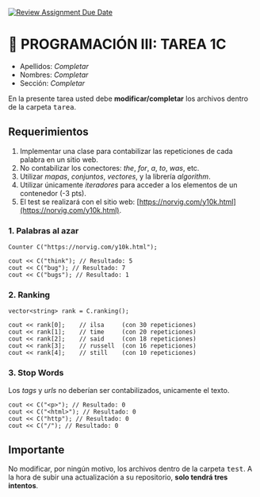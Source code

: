 [![Review Assignment Due Date](https://classroom.github.com/assets/deadline-readme-button-24ddc0f5d75046c5622901739e7c5dd533143b0c8e959d652212380cedb1ea36.svg)](https://classroom.github.com/a/TwNTHSBd)
# :wave: PROGRAMACIÓN III: TAREA 1C

- Apellidos: *Completar*
- Nombres: *Completar*
- Sección: *Completar*

En la presente tarea usted debe **modificar/completar** los archivos dentro de la carpeta <tt>tarea</tt>.

## Requerimientos

1. Implementar una clase para contabilizar las repeticiones de cada palabra en un sitio web.
2. No contabilizar los conectores: *the*, *for*, *a*, *to*, *was*, etc.
3. Utilizar *mapas*, *conjuntos*, *vectores*, y la librería *algorithm*.
4. Utilizar únicamente *iteradores* para acceder a los elementos de un contenedor (-3 pts).
5. El test se realizará con el sitio web: [https://norvig.com/y10k.html](https://norvig.com/y10k.html).

### 1. Palabras al azar

```
Counter C("https://norvig.com/y10k.html"); 

cout << C("think"); // Resultado: 5
cout << C("bug"); // Resultado: 7
cout << C("bugs"); // Resultado: 1
```

### 2. Ranking

```
vector<string> rank = C.ranking();

cout << rank[0];    // ilsa     (con 30 repeticiones)
cout << rank[1];    // time     (con 20 repeticiones)
cout << rank[2];    // said     (con 18 repeticiones)
cout << rank[3];    // russell  (con 16 repeticiones)
cout << rank[4];    // still    (con 10 repeticiones)
```

### 3. Stop Words

Los *tags* y *urls* no deberían ser contabilizados, unicamente el texto.

```
cout << C("<p>"); // Resultado: 0
cout << C("<html>"); // Resultado: 0
cout << C("http"); // Resultado: 0
cout << C("/"); // Resultado: 0
```

## Importante
No modificar, por ningún motivo, los archivos dentro de la carpeta <tt>test</tt>. A la hora de subir una actualización a su repositorio, **solo tendrá tres intentos**.